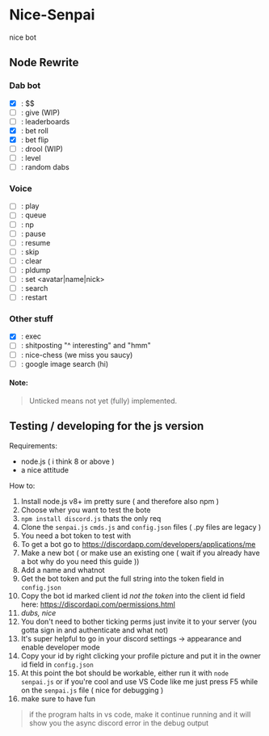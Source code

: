 # Nice-Senpai
nice bot

## Node Rewrite
### Dab bot
- [x] : $$
- [ ] : give (WIP)
- [ ] : leaderboards
- [x] : bet roll
- [x] : bet flip
- [ ] : drool (WIP)
- [ ] : level
- [ ] : random dabs
### Voice
- [ ] : play
- [ ] : queue
- [ ] : np
- [ ] : pause
- [ ] : resume
- [ ] : skip
- [ ] : clear
- [ ] : pldump
- [ ] : set <avatar|name|nick>
- [ ] : search
- [ ] : restart
### Other stuff
- [x] : exec
- [ ] : shitposting "^ interesting" and "hmm"
- [ ] : nice-chess (we miss you saucy)
- [ ] : google image search (hi)
#### Note:
>Unticked means not yet (fully) implemented.

## Testing / developing for the js version
Requirements:
- node.js ( i think 8 or above )
- a nice attitude

How to:
1. Install node.js v8+ im pretty sure ( and therefore also npm )
1. Choose wher you want to test the bote
1. `npm install discord.js` thats the only req
1. Clone the `senpai.js` `cmds.js` and `config.json` files ( .py files are legacy )
1. You need a bot token to test with
1. To get a bot go to https://discordapp.com/developers/applications/me
1. Make a new bot ( or make use an existing one ( wait if you already have a bot why do you need this guide ))
1. Add a name and whatnot
1. Get the bot token and put the full string into the token field in `config.json`
1. Copy the bot id marked client id *not the token* into the client id field here: https://discordapi.com/permissions.html
1. *dubs, nice*
1. You don't need to bother ticking perms just invite it to your server (you gotta sign in and authenticate and what not)
1. It's super helpful to go in your discord settings -> appearance and enable developer mode
1. Copy your id by right clicking your profile picture and put it in the owner id field in `config.json`
1. At this point the bot should be workable, either run it with `node senpai.js` or if you're cool and use VS Code like me just press F5 while on the `senpai.js` file ( nice for debugging )
1. make sure to have fun
>if the program halts in vs code, make it continue running and it will show you the async discord error in the debug output
